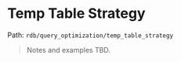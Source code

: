 # Temp Table Strategy

Path: `rdb/query_optimization/temp_table_strategy`

> Notes and examples TBD.
